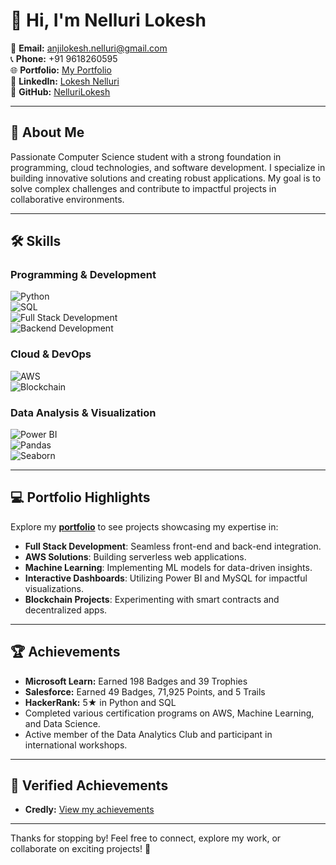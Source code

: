 # 👋 Hi, I'm Nelluri Lokesh

📧 **Email:** anjilokesh.nelluri@gmail.com  
📞 **Phone:** +91 9618260595  
🌐 **Portfolio:** [My Portfolio](https://nellurilokesh.github.io/My_Portfolio/)  
💼 **LinkedIn:** [Lokesh Nelluri](https://linkedin.com/in/lokesh-nelluri-2376a4254)  
📂 **GitHub:** [NelluriLokesh](https://github.com/NelluriLokesh)  

---

## 🚀 About Me
Passionate Computer Science student with a strong foundation in programming, cloud technologies, and software development. I specialize in building innovative solutions and creating robust applications. My goal is to solve complex challenges and contribute to impactful projects in collaborative environments.

---

## 🛠️ Skills

### **Programming & Development**
![Python](https://img.shields.io/badge/Python-3776AB?style=for-the-badge&logo=python&logoColor=white)  
![SQL](https://img.shields.io/badge/SQL-005C84?style=for-the-badge&logo=postgresql&logoColor=white)  
![Full Stack Development](https://img.shields.io/badge/Full_Stack-EC4A4C?style=for-the-badge&logo=react&logoColor=white)  
![Backend Development](https://img.shields.io/badge/Backend-4B8BBE?style=for-the-badge&logo=flask&logoColor=white)

### **Cloud & DevOps**
![AWS](https://img.shields.io/badge/AWS-232F3E?style=for-the-badge&logo=amazonaws&logoColor=white)  
![Blockchain](https://img.shields.io/badge/Blockchain-121D33?style=for-the-badge&logo=ethereum&logoColor=white)  

### **Data Analysis & Visualization**
![Power BI](https://img.shields.io/badge/Power_BI-F2C811?style=for-the-badge&logo=powerbi&logoColor=black)  
![Pandas](https://img.shields.io/badge/Pandas-150458?style=for-the-badge&logo=pandas&logoColor=white)  
![Seaborn](https://img.shields.io/badge/Seaborn-3776AB?style=for-the-badge&logo=python&logoColor=white)

---

## 💻 Portfolio Highlights
Explore my **[portfolio](https://nellurilokesh.github.io/My_Portfolio/)** to see projects showcasing my expertise in:  
- **Full Stack Development**: Seamless front-end and back-end integration.  
- **AWS Solutions**: Building serverless web applications.  
- **Machine Learning**: Implementing ML models for data-driven insights.  
- **Interactive Dashboards**: Utilizing Power BI and MySQL for impactful visualizations.  
- **Blockchain Projects**: Experimenting with smart contracts and decentralized apps.

---

## 🏆 Achievements
- **Microsoft Learn:** Earned 198 Badges and 39 Trophies  
- **Salesforce:** Earned 49 Badges, 71,925 Points, and 5 Trails  
- **HackerRank:** 5★ in Python and SQL  
- Completed various certification programs on AWS, Machine Learning, and Data Science.  
- Active member of the Data Analytics Club and participant in international workshops.

---

## 🔗 Verified Achievements
- **Credly:** [View my achievements](https://www.credly.com/users/lokesh-nelluri)

---

Thanks for stopping by! Feel free to connect, explore my work, or collaborate on exciting projects! 🚀
